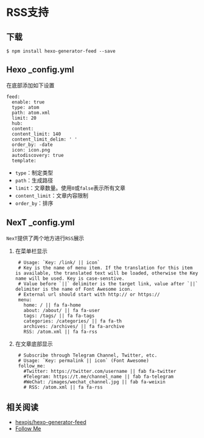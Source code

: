 
# RSS支持

## 下载

```
$ npm install hexo-generator-feed --save
```

## Hexo _config.yml

在底部添加如下设置

```
feed:
  enable: true
  type: atom
  path: atom.xml
  limit: 20
  hub:
  content:
  content_limit: 140
  content_limit_delim: ' '
  order_by: -date
  icon: icon.png
  autodiscovery: true
  template:
```

* `type`：制定类型
* `path`：生成路径
* `limit`：文章数量。使用`0`或`false`表示所有文章
* `content_limit`：文章内容限制
* `order_by`：排序

## NexT _config.yml

`NexT`提供了两个地方进行`RSS`展示

1. 在菜单栏显示

        # Usage: `Key: /link/ || icon`
        # Key is the name of menu item. If the translation for this item is available, the translated text will be loaded, otherwise the Key name will be used. Key is case-senstive.
        # Value before `||` delimiter is the target link, value after `||` delimiter is the name of Font Awesome icon.
        # External url should start with http:// or https://
        menu:
          home: / || fa fa-home
          about: /about/ || fa fa-user
          tags: /tags/ || fa fa-tags
          categories: /categories/ || fa fa-th
          archives: /archives/ || fa fa-archive
          RSS: /atom.xml || fa fa-rss
        
2. 在文章底部显示

        # Subscribe through Telegram Channel, Twitter, etc.
        # Usage: `Key: permalink || icon` (Font Awesome)
        follow_me:
          #Twitter: https://twitter.com/username || fab fa-twitter
          #Telegram: https://t.me/channel_name || fab fa-telegram
          #WeChat: /images/wechat_channel.jpg || fab fa-weixin
          # RSS: /atom.xml || fa fa-rss

## 相关阅读

* [hexojs/hexo-generator-feed](https://github.com/hexojs/hexo-generator-feed)
* [Follow Me](https://theme-next.js.org/docs/theme-settings/posts.html?highlight=rss)